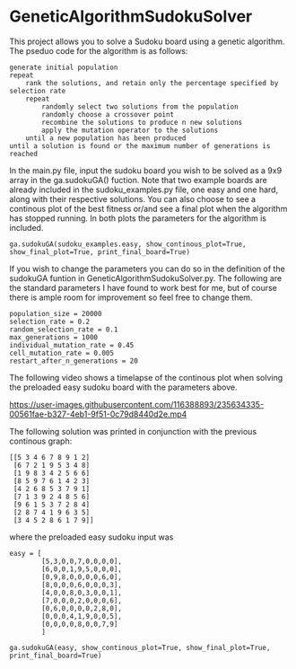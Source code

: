 # GeneticAlgorithmSudokuSolver
This project allows you to solve a Sudoku board using a genetic algorithm. The pseduo code for the algorithm is as follows:

```
generate initial population
repeat
    rank the solutions, and retain only the percentage specified by selection rate
    repeat
        randomly select two solutions from the population
        randomly choose a crossover point
        recombine the solutions to produce n new solutions
        apply the mutation operator to the solutions
    until a new population has been produced
until a solution is found or the maximum number of generations is reached
```

In the main.py file, input the sudoku board you wish to be solved as a 9x9 array in the ga.sudokuGA() fuction.
Note that two example boards are already included in the sudoku_examples.py file, one easy and one hard, along with their respective solutions. 
You can also choose to see a continous plot of the best fitness or/and see a final plot when the algorithm has stopped running. 
In both plots the parameters for the algorithm is included.

```
ga.sudokuGA(sudoku_examples.easy, show_continous_plot=True, show_final_plot=True, print_final_board=True)
```

If you wish to change the parameters you can do so in the definition of the sudokuGA funtion in GeneticAlgorithmSudokuSolver.py.
The following are the standard parameters I have found to work best for me, but of course there is ample room for improvement so feel free
to change them.

```
population_size = 20000
selection_rate = 0.2
random_selection_rate = 0.1
max_generations = 1000
individual_mutation_rate = 0.45
cell_mutation_rate = 0.005
restart_after_n_generations = 20
```

The following video shows a timelapse of the continous plot when solving the preloaded easy sudoku board with
the parameters above.

https://user-images.githubusercontent.com/116388893/235634335-00561fae-b327-4eb1-9f51-0c79d8440d2e.mp4

The following solution was printed in conjunction with the previous continous graph:
```
[[5 3 4 6 7 8 9 1 2]
 [6 7 2 1 9 5 3 4 8]
 [1 9 8 3 4 2 5 6 6]
 [8 5 9 7 6 1 4 2 3]
 [4 2 6 8 5 3 7 9 1]
 [7 1 3 9 2 4 8 5 6]
 [9 6 1 5 3 7 2 8 4]
 [2 8 7 4 1 9 6 3 5]
 [3 4 5 2 8 6 1 7 9]]
```
where the preloaded easy sudoku input was
```
easy = [
        [5,3,0,0,7,0,0,0,0],
        [6,0,0,1,9,5,0,0,0],
        [0,9,8,0,0,0,0,6,0],
        [8,0,0,0,6,0,0,0,3],
        [4,0,0,8,0,3,0,0,1],
        [7,0,0,0,2,0,0,0,6],
        [0,6,0,0,0,0,2,8,0],
        [0,0,0,4,1,9,0,0,5],
        [0,0,0,0,8,0,0,7,9]
        ]
        
ga.sudokuGA(easy, show_continous_plot=True, show_final_plot=True, print_final_board=True)
```
